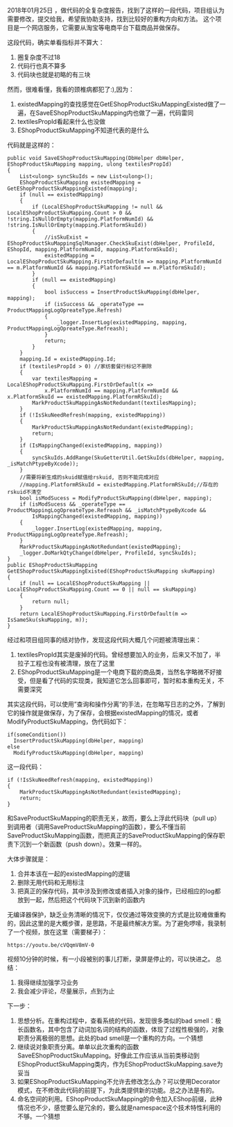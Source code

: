 2018年01月25日 ，做代码的全复杂度报告，找到了这样的一段代码，项目组认为需要修改，提交给我，希望我协助支持，找到比较好的重构方向和方法。
这个项目是一个网店服务，它需要从淘宝等电商平台下载商品并做保存。

这段代码，确实单看指标并不算大：

1. 圈复杂度不过18
2. 代码行也真不算多
3. 代码块也就是初略的有三块

然而，很难看懂，我看的颈椎病都犯了:),因为：

1. existedMapping的查找感觉在GetEShopProductSkuMappingExisted做了一遍，在SaveEShopProductSkuMapping内也做了一遍，代码雷同
2. textilesPropId看起来什么也没做
3. EShopProductSkuMapping不知道代表的是什么

代码就是这样的：

    public void SaveEShopProductSkuMapping(DbHelper dbHelper, EShopProductSkuMapping mapping, ulong textilesPropId)
    {
        List<ulong> syncSkuIds = new List<ulong>();
        EShopProductSkuMapping existedMapping = GetEShopProductSkuMappingExisted(mapping);
        if (null == existedMapping)
        {
            if (LocalEShopProductSkuMapping != null && LocalEShopProductSkuMapping.Count > 0 && !string.IsNullOrEmpty(mapping.PlatformNumId) && !string.IsNullOrEmpty(mapping.PlatformSkuId))
            {
                //isSkuExist = EShopProductSkuMappingSqlManager.CheckSkuExist(dbHelper, ProfileId, EShopId, mapping.PlatformNumId, mapping.PlatformSkuId);
                existedMapping = LocalEShopProductSkuMapping.FirstOrDefault(m => mapping.PlatformNumId == m.PlatformNumId && mapping.PlatformSkuId == m.PlatformSkuId);
            }
            if (null == existedMapping)
            {
                bool isSuccess = InsertProductSkuMapping(dbHelper, mapping);
                if (isSuccess && _operateType == ProductMappingLogOpreateType.Refresh)
                {
                    _logger.InsertLog(existedMapping, mapping, ProductMappingLogOpreateType.Refreash);
                }
                return;
            }
        }
        mapping.Id = existedMapping.Id;
        if (textilesPropId > 0) //家纺套餐行标记不删除
        {
            var textilesMapping = LocalEShopProductSkuMapping.FirstOrDefault(x =>
                x.PlatformNumId == mapping.PlatformNumId && x.PlatformSkuId == existedMapping.PlatformRSkuId);
            MarkProductSkuMappingAsNotRedundant(textilesMapping);
        }
        if (!IsSkuNeedRefresh(mapping, existedMapping))
        {
            MarkProductSkuMappingAsNotRedundant(existedMapping);
            return;
        }
        if (IsMappingChanged(existedMapping, mapping))
        {
            syncSkuIds.AddRange(SkuGetterUtil.GetSkuIds(dbHelper, mapping, _isMatchPtypeByXcode));
        }
        //需要将新生成的skuid赋值给rskuid, 否则不能完成对应
        //mapping.PlatformRSkuId = existedMapping.PlatformRSkuId;//存在的rskuid不清空
        bool isModSucess = ModifyProductSkuMapping(dbHelper, mapping);
        if (isModSucess && _operateType == ProductMappingLogOpreateType.Refreash && _isMatchPtypeByXcode &&
            IsMappingChanged(existedMapping, mapping))
        {
            _logger.InsertLog(existedMapping, mapping, ProductMappingLogOpreateType.Refreash);
        }
        MarkProductSkuMappingAsNotRedundant(existedMapping);
        _logger.DoMarkQtyChange(dbHelper, ProfileId, syncSkuIds);
    }
    public EShopProductSkuMapping GetEShopProductSkuMappingExisted(EShopProductSkuMapping skuMapping)
    {
        if (null == LocalEShopProductSkuMapping || LocalEShopProductSkuMapping.Count == 0 || null == skuMapping)
        {
            return null;
        }
        return LocalEShopProductSkuMapping.FirstOrDefault(m => IsSameSku(skuMapping, m));
    }
    
经过和项目组同事的结对协作，发现这段代码大概几个问题被清理出来：
1. textilesPropId其实是废掉的代码。曾经想要加入的业务，后来又不加了，半拉子工程也没有被清理，放在了这里
2. EShopProductSkuMapping是一个电商下载的商品类，当然名字略微不好接受，但是看了代码的实现类，我知道它怎么回事即可，暂时和本重构无关，不需要深究

其实这段代码，可以使用”查询和操作分离“的手法，在忽略写日志的之外，了解到它的操作就是做保存，为了保存，会根据existedMapping的情况，或者ModifyProductSkuMapping，伪代码如下：

    if(someCondition())
      InsertProductSkuMapping(dbHelper, mapping)
    else
      ModifyProductSkuMapping(dbHelper, mapping)

这一段代码：

    if (!IsSkuNeedRefresh(mapping, existedMapping))
    {
        MarkProductSkuMappingAsNotRedundant(existedMapping);
        return;
    }

和SaveProductSkuMapping的职责无关，故而，要么上浮此代码块（pull up）到调用者（调用SaveProductSkuMapping的函数），要么不懂当前SaveProductSkuMapping函数，而把真正的SaveProductSkuMapping的保存职责下沉到一个新函数（push down）。效果一样的。

大体步骤就是：
1. 合并本该在一起的existedMapping的逻辑
2. 删除无用代码和无用标注
3. 把真正的保存代码，其中涉及到修改或者插入对象的操作，已经相应的log都放到一起，然后把这个代码块下沉到新的函数内

无编译器保护，缺乏业务清晰的情况下，仅仅通过等效变换的方式是比较难做重构的，因此这里的是大概步骤，是思路，不是最终解决方案。为了避免啰嗦，我录制了一个视频，放在这里（需要梯子）：

    https://youtu.be/cVQqmV8mV-0

视频10分钟的时候，有一小段被别的事儿打断，录屏是停止的，可以快进之。
总结：

1. 我得继续加强学习业务
2. 我会减少评论，尽量展示，点到为止

下一步：

1. 思想分析。在重构过程中，查看系统的代码，发现很多类似的bad smell：极长函数名，其中包含了动词加名词的结构的函数，体现了过程性极强的，对象职责分离极弱的思想。此处的bad smell是一个重构的方向。一个猜想
2. 继续说对象职责分离。单单以此次重构的函数SaveEShopProductSkuMapping。好像此工作应该从当前类移动到EShopProductSkuMapping类内，作为EShopProductSkuMapping.save为妥当
3. 如果EShopProductSkuMapping不允许去修改怎么办？可以使用Decorator模式，在不修改此代码的前提下，为此类提供新的功能。总之办法是有的。
4. 命名空间的利用。EShopProductSkuMapping的命令加入EShop前缀，此种情况也不少，感觉要么是冗余的，要么就是namespace这个技术特性利用的不够。一个猜想




